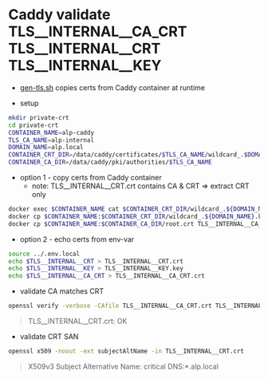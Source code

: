 # Caddy validate TLS__INTERNAL__CA_CRT TLS__INTERNAL__CRT TLS__INTERNAL__KEY
- [gen-tls.sh](../../../scripts/gen-tls.sh) copies certs from Caddy container at runtime

- setup
```bash
mkdir private-crt
cd private-crt
CONTAINER_NAME=alp-caddy
TLS_CA_NAME=alp-internal
DOMAIN_NAME=alp.local
CONTAINER_CRT_DIR=/data/caddy/certificates/$TLS_CA_NAME/wildcard_.$DOMAIN_NAME
CONTAINER_CA_DIR=/data/caddy/pki/authorities/$TLS_CA_NAME
```
- option 1 - copy certs from Caddy container
  - note: TLS__INTERNAL__CRT.crt contains CA & CRT => extract CRT only
```bash
docker exec $CONTAINER_NAME cat $CONTAINER_CRT_DIR/wildcard_.${DOMAIN_NAME}.crt | head -n 12 | awk '/-----BEGIN CERTIFICATE-----/,/-----END CERTIFICATE-----/' > TLS__INTERNAL__CRT.crt
docker cp $CONTAINER_NAME:$CONTAINER_CRT_DIR/wildcard_.${DOMAIN_NAME}.key TLS__INTERNAL__KEY.key
docker cp $CONTAINER_NAME:$CONTAINER_CA_DIR/root.crt TLS__INTERNAL__CA_CRT.crt
```
- option 2 - echo certs from env-var
```bash
source ../.env.local
echo $TLS__INTERNAL__CRT > TLS__INTERNAL__CRT.crt
echo $TLS__INTERNAL__KEY > TLS__INTERNAL__KEY.key
echo $TLS__INTERNAL__CA_CRT > TLS__INTERNAL__CA_CRT.crt
```
- validate CA matches CRT
```bash
openssl verify -verbose -CAfile TLS__INTERNAL__CA_CRT.crt TLS__INTERNAL__CRT.crt
```
> TLS__INTERNAL__CRT.crt: OK
- validate CRT SAN
```bash
openssl x509 -noout -ext subjectAltName -in TLS__INTERNAL__CRT.crt
```
> X509v3 Subject Alternative Name: critical
>   DNS:*.alp.local